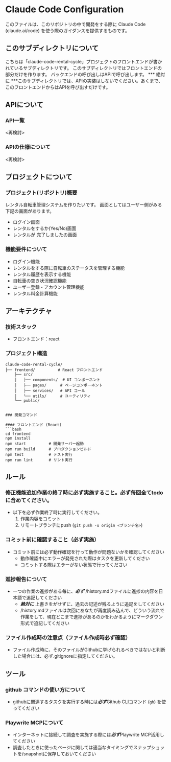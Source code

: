 # Claude Code Configuration

このファイルは、このリポジトリの中で開発をする際に Claude Code (claude.ai/code) を使う際のガイダンスを提供するものです。

## このサブディレクトリについて

こちらは「claude-code-rental-cycle」プロジェクトのフロントエンドが書かれているサブディレクトリです。
このサブディレクトリではフロントエンドの部分だけを作ります。
バックエンドの呼び出しはAPIで呼び出します。
*** 絶対に ***このサブディレクトリでは、APIの実装はしないでください。あくまで、このフロントエンドからはAPIを呼び出すだけです。

## APIについて

### API一覧

<再検討>

### APIの仕様について

<再検討>

## プロジェクトについて

### プロジェクト(リポジトリ)概要

レンタル自転車管理システムを作りたいです。
画面としてはユーザー側がみる下記の画面があります。
- ログイン画面
- レンタルをするか(Yes/No)画面
- レンタルが 完了しましたの画面

### 機能要件について

- ログイン機能
- レンタルをする際に自転車のステータスを管理する機能
- レンタル履歴を表示する機能
- 自転車の空き状況確認機能
- ユーザー登録・アカウント管理機能
- レンタル料金計算機能

## アーキテクチャ

### 技術スタック

- フロントエンド：react

### プロジェクト構造

```
claude-code-rental-cycle/
├── frontend/          # React フロントエンド
    ├── src/
    │   ├── components/  # UI コンポーネント
    │   ├── pages/      # ページコンポーネント
    │   ├── services/   # API コール
    │   └── utils/      # ユーティリティ
    └── public/


### 開発コマンド

#### フロントエンド (React)
```bash
cd frontend
npm install
npm start          # 開発サーバー起動
npm run build      # プロダクションビルド
npm test           # テスト実行
npm run lint       # リント実行
```

## ルール

### 修正機能追加作業の終了時に必ず実施すること。必ず毎回全てtodoに含めてください。

- 以下を必ず作業終了時に実行してください。
  1. 作業内容をコミット
  2. リモートブランチにpush (`git push -u origin <ブランチ名>`)

### コミット前に確認すること（必ず実施）

- コミット前には必ず動作確認を行って動作が問題ないかを確認してください
  - 動作確認中にエラーが発見された際はタスクを更新してください
  - コミットする際はエラーがない状態で行ってください

### 進捗報告について
- 一つの作業の進捗がある毎に、***必ず*** /history.mdファイルに進捗の内容を日本語で追記してください
  - ***絶対に*** 上書きをがせずに、過去の記述が残るように追記をしてください
  - /history.mdファイルは次回にあなたが再度読み込んで、どういう流れで作業をして、現在どこまで進捗があるのかをわかるようにマークダウン形式で追記してください

### ファイル作成時の注意点（ファイル作成時必ず確認）
- ファイル作成時に、そのファイルがGithubに挙げられるべきではないと判断した場合には、必ず.gitignoreに指定してください。

## ツール

### github コマンドの使い方について
- githubに関連するタスクを実行する時には***必ず***Github CLIコマンド (`gh`) を使ってください

### Playwrite MCPについて
- インターネットに接続して調査を実施する際には***必ず***Playwrite MCP活用してください
- 調査したときに使ったページに関しては適当なタイミングでスナップショットを/snapshotに保存しておいてください